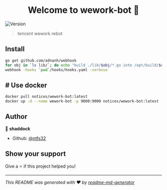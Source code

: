 <h1 align="center">Welcome to wework-bot 👋</h1>
<p>
  <img alt="Version" src="https://img.shields.io/badge/version-v1.0.0-blue.svg?cacheSeconds=2592000" />
</p>

> tencent wework rebot

## Install

```sh
go get github.com/adnanh/webhook
for obj in `ls lib/`; do echo "build ./lib/$obj/*.go into /opt/build/$obj ..."; go build -o /opt/build/$obj ./lib/$obj/*.go; done
webhook -hooks `pwd`/hooks/hooks.yaml -verbose

```

## # Use docker
```sh
docker pull notices/wework-bot:latest
docker up -d --name wework-bot -p 9000:9000 notices/wework-bot:latest

```

## Author

👤 **shaddock**

* Github: [@ntfs32](https://github.com/ntfs32)

## Show your support

Give a ⭐️ if this project helped you!

***
_This README was generated with ❤️ by [readme-md-generator](https://github.com/kefranabg/readme-md-generator)_
